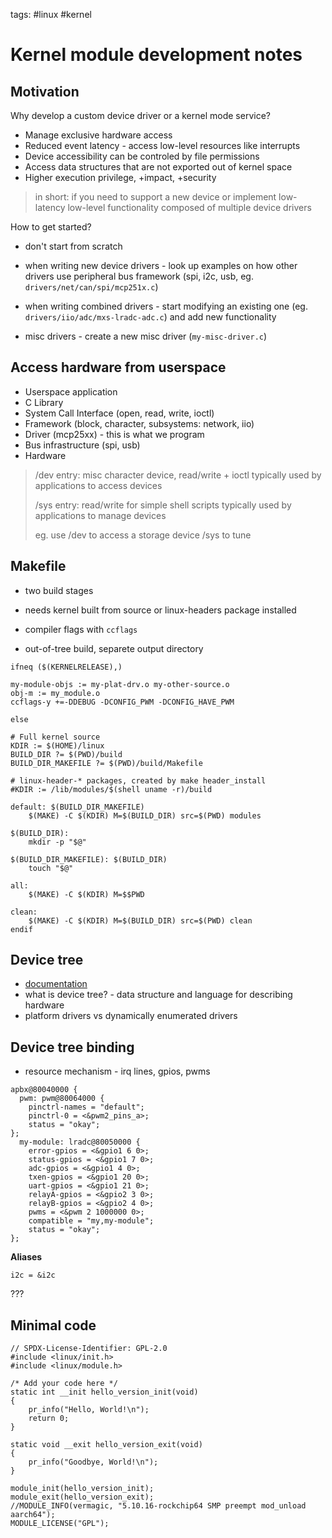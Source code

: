 tags: #linux #kernel

Kernel module development notes
===============================

Motivation
----------

Why develop a custom device driver or a kernel mode service?

-   Manage exclusive hardware access
-   Reduced event latency - access low-level resources like interrupts
-   Device accessibility can be controled by file permissions
-   Access data structures that are not exported out of kernel space
-   Higher execution privilege, +impact, +security

> in short: if you need to support a new device or implement low-latency
> low-level functionality composed of multiple device drivers

How to get started?

-   don't start from scratch

-   when writing new device drivers - look up examples on how other
    drivers use peripheral bus framework (spi, i2c, usb, eg.
    `drivers/net/can/spi/mcp251x.c`)

-   when writing combined drivers - start modifying an existing one (eg.
    `drivers/iio/adc/mxs-lradc-adc.c`) and add new functionality

-   misc drivers - create a new misc driver (`my-misc-driver.c`)

Access hardware from userspace
------------------------------

-   Userspace application
-   C Library
-   System Call Interface (open, read, write, ioctl)
-   Framework (block, character, subsystems: network, iio)
-   Driver (mcp25xx) - this is what we program
-   Bus infrastructure (spi, usb)
-   Hardware

> /dev entry: misc character device, read/write + ioctl typically used
> by applications to access devices
>
> /sys entry: read/write for simple shell scripts typically used by
> applications to manage devices
>
> eg. use /dev to access a storage device /sys to tune

Makefile
--------

-   two build stages

-   needs kernel built from source or linux-headers package installed

-   compiler flags with `ccflags`

-   out-of-tree build, separete output directory

<!-- -->

    ifneq ($(KERNELRELEASE),)

    my-module-objs := my-plat-drv.o my-other-source.o
    obj-m := my_module.o
    ccflags-y +=-DDEBUG -DCONFIG_PWM -DCONFIG_HAVE_PWM

    else

    # Full kernel source
    KDIR := $(HOME)/linux
    BUILD_DIR ?= $(PWD)/build
    BUILD_DIR_MAKEFILE ?= $(PWD)/build/Makefile

    # linux-header-* packages, created by make header_install
    #KDIR := /lib/modules/$(shell uname -r)/build

    default: $(BUILD_DIR_MAKEFILE)
    	$(MAKE) -C $(KDIR) M=$(BUILD_DIR) src=$(PWD) modules

    $(BUILD_DIR):
    	mkdir -p "$@"

    $(BUILD_DIR_MAKEFILE): $(BUILD_DIR)
    	touch "$@"

    all:
    	$(MAKE) -C $(KDIR) M=$$PWD

    clean:
    	$(MAKE) -C $(KDIR) M=$(BUILD_DIR) src=$(PWD) clean
    endif

Device tree
-----------

-   [documentation]
-   what is device tree? - data structure and language for describing
    hardware
-   platform drivers vs dynamically enumerated drivers

Device tree binding
-------------------

-   resource mechanism - irq lines, gpios, pwms

<!-- -->

    apbx@80040000 {
      pwm: pwm@80064000 {
        pinctrl-names = "default";
        pinctrl-0 = <&pwm2_pins_a>;
        status = "okay";
    };
      my-module: lradc@80050000 {
        error-gpios = <&gpio1 6 0>;
        status-gpios = <&gpio1 7 0>;
        adc-gpios = <&gpio1 4 0>;
        txen-gpios = <&gpio1 20 0>;
        uart-gpios = <&gpio1 21 0>;
        relayA-gpios = <&gpio2 3 0>;
        relayB-gpios = <&gpio2 4 0>;
        pwms = <&pwm 2 1000000 0>;
        compatible = "my,my-module";
        status = "okay";
    };

**Aliases**

    i2c = &i2c

???

Minimal code
---

```
// SPDX-License-Identifier: GPL-2.0
#include <linux/init.h>
#include <linux/module.h>

/* Add your code here */
static int __init hello_version_init(void)
{
	pr_info("Hello, World!\n");
	return 0;
}

static void __exit hello_version_exit(void)
{
	pr_info("Goodbye, World!\n");
}

module_init(hello_version_init);
module_exit(hello_version_exit);
//MODULE_INFO(vermagic, "5.10.16-rockchip64 SMP preempt mod_unload aarch64");
MODULE_LICENSE("GPL");
```

  [documentation]: https://www.kernel.org/doc/Documentation/devicetree/usage-model.txt
